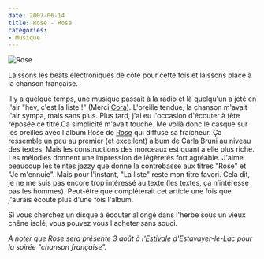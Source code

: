 ```yaml
---
date: 2007-06-14
title: Rose - Rose
categories:
- Musique
---
```

<img src="https://dlgjp9x71cipk.cloudfront.net/2007/06/rose.png" alt="Rose" />

Laissons les beats électroniques de côté pour cette fois et laissons place à la chanson française.

Il y a quelque temps, une musique passait à la radio et là quelqu'un a jeté en l'air "hey, c'est la liste !" (Merci <a href="https://supercora.skyblog.com/" title="Le blog de cora">Cora</a>). L'oreille tendue, la chanson m'avait l'air sympa, mais sans plus. Plus tard, j'ai eu l'occasion d'écouter à tête reposée ce titre.Ca simplicité m'avait touché.
Me voilà donc le casque sur les oreilles avec l'album Rose de <a href="https://www.rose-lesite.fr/" title="Le site de Rose">Rose</a> qui diffuse sa fraicheur. Ça ressemble un peu au premier (et excellent) album de Carla Bruni au niveau des textes. Mais les constructions des morceaux est quant à elle plus riche. Les mélodies donnent une impression de légèretés fort agréable. J'aime beaucoup les teintes jazzy que donne la contrebasse aux titres "Rose" et "Je m'ennuie". Mais pour l'instant, "La liste" reste mon titre favori.
Cela dit, je ne me suis pas encore trop intéressé au texte (les textes, ça n’intéresse pas les hommes). Peut-être que compléterait cet article une fois que j'aurais écouté plus d'une fois l'album.

Si vous cherchez un disque à écouter allongé dans l'herbe sous un vieux chêne isolé, vous pouvez vous l'acheter sans souci.

<em>A noter que Rose sera présente 3 août à l'<a href="https://www.estivale.ch/" title="Le site de l'estivale">Estivale</a> d'Estavayer-le-Lac pour la soirée "chanson française". </em>
